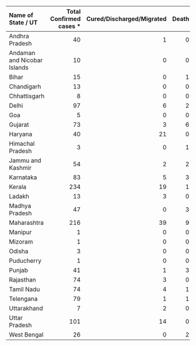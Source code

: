 | Name of State / UT          |   Total Confirmed cases * |   Cured/Discharged/Migrated |   Death |
|:----------------------------|--------------------------:|----------------------------:|--------:|
| Andhra Pradesh              |                        40 |                           1 |       0 |
| Andaman and Nicobar Islands |                        10 |                           0 |       0 |
| Bihar                       |                        15 |                           0 |       1 |
| Chandigarh                  |                        13 |                           0 |       0 |
| Chhattisgarh                |                         8 |                           0 |       0 |
| Delhi                       |                        97 |                           6 |       2 |
| Goa                         |                         5 |                           0 |       0 |
| Gujarat                     |                        73 |                           3 |       6 |
| Haryana                     |                        40 |                          21 |       0 |
| Himachal Pradesh            |                         3 |                           0 |       1 |
| Jammu and Kashmir           |                        54 |                           2 |       2 |
| Karnataka                   |                        83 |                           5 |       3 |
| Kerala                      |                       234 |                          19 |       1 |
| Ladakh                      |                        13 |                           3 |       0 |
| Madhya Pradesh              |                        47 |                           0 |       3 |
| Maharashtra                 |                       216 |                          39 |       9 |
| Manipur                     |                         1 |                           0 |       0 |
| Mizoram                     |                         1 |                           0 |       0 |
| Odisha                      |                         3 |                           0 |       0 |
| Puducherry                  |                         1 |                           0 |       0 |
| Punjab                      |                        41 |                           1 |       3 |
| Rajasthan                   |                        74 |                           3 |       0 |
| Tamil Nadu                  |                        74 |                           4 |       1 |
| Telengana                   |                        79 |                           1 |       1 |
| Uttarakhand                 |                         7 |                           2 |       0 |
| Uttar Pradesh               |                       101 |                          14 |       0 |
| West Bengal                 |                        26 |                           0 |       2 |